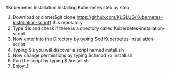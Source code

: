 #Kubernetes Installation
Installing Kubernetes step by step
1) Download or clone($git clone https://github.com/KLGLUG/Kubernetes-installation-script) this repository
2) Type $ls and chesk if there is a directory called Kuberbetes-installation-script
3) Now enter into the Directory by typing $cd Kuberbetes-installation-script
4) Typing $ls you will discover a script named install.sh
5) Now change permissions by typing $chmod +x install.sh
6) Run the script by typing $./install.sh
7) Enjoy..!!
